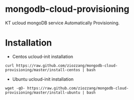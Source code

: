 mongodb-cloud-provisioning
==========================

KT ucloud mongoDB service Automatically Provisioning.




Installation
============

* Centos ucloud-init installation

```
curl https://raw.github.com/ziozzang/mongodb-cloud-provisioning/master/install-centos | bash
```


* Ubuntu ucloud-init installation

```
wget -qO- https://raw.github.com/ziozzang/mongodb-cloud-provisioning/master/install-ubuntu | bash
```
